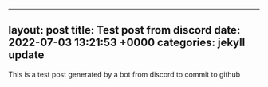 
---
layout: post
title: Test post from discord
date: 2022-07-03 13:21:53 +0000
categories: jekyll update
---
This is a test post generated by a bot from discord to commit to github


